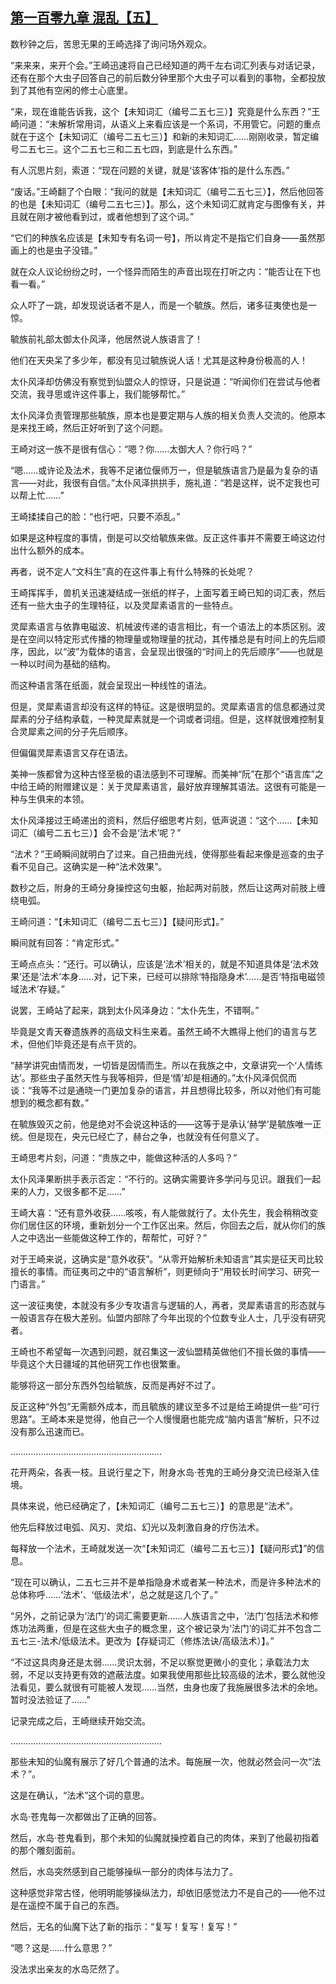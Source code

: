 ## [第一百零九章 混乱【五】](https://www.xxbiquge.com/11_11207/9212248.html)


  数秒钟之后，苦思无果的王崎选择了询问场外观众。

  “来来来，来开个会。”王崎迅速将自己已经知道的两千左右词汇列表与对话记录，还有在那个大虫子回答自己的前后数分钟里那个大虫子可以看到的事物，全都投放到了其他有空闲的修士心底里。

  “来，现在谁能告诉我，这个【未知词汇（编号二五七三）】究竟是什么东西？”王崎问道：“未解析常用词，从语义上来看应该是一个系词，不用管它。问题的重点就在于这个【未知词汇（编号二五七三）】和新的未知词汇……刚刚收录，暂定编号二五七三。这个二五七三和二五七四，到底是什么东西。”

  有人沉思片刻，索道：“现在问题的关键，就是‘该客体’指的是什么东西。”

  “废话。”王崎翻了个白眼：“我问的就是【未知词汇（编号二五七三）】，然后他回答的也是【未知词汇（编号二五七三）】。那么，这个未知词汇就肯定与图像有关，并且就在刚才被他看到过，或者他想到了这个词。”

  “它们的种族名应该是【未知专有名词一号】，所以肯定不是指它们自身——虽然那画上的也是虫子没错。”

  就在众人议论纷纷之时，一个怪异而陌生的声音出现在打听之内：“能否让在下也看一看。”

  众人吓了一跳，却发现说话者不是人，而是一个毓族。然后，诸多征夷使也是一惊。

  毓族前礼部太御太仆风泽，他居然说人族语言了！

  他们在天央呆了多少年，都没有见过毓族说人话！尤其是这种身份极高的人！

  太仆风泽却仿佛没有察觉到仙盟众人的惊讶，只是说道：“听闻你们在尝试与他者交流，我寻思或许这件事上，我们能够帮忙。”

  太仆风泽负责管理那些毓族，原本也是要定期与人族的相关负责人交流的。他原本是来找王崎，然后正好听到了这个问题。

  王崎对这一族不是很有信心：“嗯？你……太御大人？你行吗？”

  “嗯……或许论及法术，我等不足诸位偃师万一，但是毓族语言乃是最为复杂的语言——对此，我很有自信。”太仆风泽拱拱手，施礼道：“若是这样，说不定我也可以帮上忙……”

  王崎揉揉自己的脸：“也行吧，只要不添乱。”

  如果是这种程度的事情，倒是可以交给毓族来做。反正这件事并不需要王崎这边付出什么额外的成本。

  再者，说不定人“文科生”真的在这件事上有什么特殊的长处呢？

  王崎挥挥手，兽机关迅速凝结成一张纸的样子，上面写着王崎已知的词汇表，然后还有一些大虫子的生理特征，以及灵犀素语言的一些特点。

  灵犀素语言与依靠电磁波、机械波传递的语言相比，有一个语法上的本质区别。波是在空间以特定形式传播的物理量或物理量的扰动，其传播总是有时间上的先后顺序，因此，以“波”为载体的语言，会呈现出很强的“时间上的先后顺序”——也就是一种以时间为基础的结构。

  而这种语言落在纸面，就会呈现出一种线性的语法。

  但是，灵犀素语言却没有这样的特征。这是很明显的。灵犀素语言的信息都通过灵犀素的分子结构承载，一种灵犀素就是一个词或者词组。但是，这样就很难控制复合灵犀素之间的分子先后顺序。

  但偏偏灵犀素语言又存在语法。

  美神一族都曾为这种古怪至极的语法感到不可理解。而美神“阮”在那个“语言库”之中给王崎的附赠建议是：关于灵犀素语言，最好放弃理解其语法。这很有可能是一种与生俱来的本领。

  太仆风泽接过王崎递出的资料，然后仔细思考片刻，低声说道：“这个……【未知词汇（编号二五七三）】会不会是‘法术’呢？”

  “法术？”王崎瞬间就明白了过来。自己扭曲光线，使得那些看起来像是巡查的虫子看不见自己。这确实是一种“法术效果”。

  数秒之后，附身的王崎分身操控这句虫躯，抬起两对前肢，然后让这两对前肢上缠绕电弧。

  王崎问道：“【未知词汇（编号二五七三）】【疑问形式】。”

  瞬间就有回答：“肯定形式。”

  王崎点点头：“还行。可以确认，应该是‘法术’相关的，就是不知道具体是‘法术效果’还是‘法术’本身……对，记下来，已经可以排除‘特指隐身术’……是否‘特指电磁领域法术’存疑。”

  说罢，王崎站了起来，跳到太仆风泽身边：“太仆先生，不错啊。”

  毕竟是文青天眷遗族养的高级文科生来着。虽然王崎不大瞧得上他们的语言与艺术，但他们毕竟还是有点干货的。

  “赫学讲究由情而发，一切皆是因情而生。所以在我族之中，文章讲究一个‘人情练达’。那些虫子虽然天性与我等相异，但是‘情’却是相通的。”太仆风泽侃侃而谈：“我等不过是通晓一门更加复杂的语言，并且想得比较多，所以对他们有可能想到的概念都有数。”

  在毓族毁灭之前，他是绝对不会说这种话的——这等于是承认‘赫学’是毓族唯一正统。但是现在，央元已经亡了，赫台之争，也就没有任何意义了。

  王崎思考片刻，问道：“贵族之中，能做这种活的人多吗？”

  太仆风泽果断拱手表示否定：“不行的。这确实需要许多学问与见识。跟我们一起来的人力，又很多都不足……”

  王崎大喜：“还有意外收获……咳咳，有人能做就行了。太仆先生，我会稍稍改变你们居住区的环境，重新划分一个工作区出来。然后，你回去之后，就从你们的族人之中选出一些能做这种工作的，帮帮忙，可好？”

  对于王崎来说，这确实是“意外收获”。“从零开始解析未知语言”其实是征天司比较擅长的事情。而征夷司之中的“语言解析”，则更倾向于“用较长时间学习、研究一门语言。”

  这一波征夷使，本就没有多少专攻语言与逻辑的人，再者，灵犀素语言的形态就与一般语言存在极大差别。仙盟内部除了今年出现的个位数专业人士，几乎没有研究者。

  王崎也不希望每一次遇到问题，就召集这一波仙盟精英做他们不擅长做的事情——毕竟这个大日疆域的其他研究工作也很繁重。

  能够将这一部分东西外包给毓族，反而是再好不过了。

  反正这种“外包”无需额外成本，而且毓族的建议至多不过是给王崎提供一些“可行思路”。王崎本来是觉得，他自己一个人慢慢磨也能完成“脑内语言”解析，只不过没有那么迅速而已。

  ……………………………………………………

  花开两朵，各表一枝。且说行星之下，附身水岛·苍鬼的王崎分身交流已经渐入佳境。

  具体来说，他已经确定了，【未知词汇（编号二五七三）】的意思是“法术”。

  他先后释放过电弧、风刃、灵焰、幻光以及刺激自身的疗伤法术。

  每释放一个法术，王崎就发送一次“【未知词汇（编号二五七三）】【疑问形式】”的信息。

  “现在可以确认，二五七三并不是单指隐身术或者某一种法术，而是许多种法术的总体称呼……‘法术’、‘低级法术’，总之就是这几个了。”

  “另外，之前记录为‘法门’的词汇需要更新……人族语言之中，‘法门’包括法术和修炼功法两重，但是在这些大虫子的概念里，这个被记录为‘法门’的词汇并不包含二五七三-法术/低级法术。更改为【存疑词汇（修炼法诀/高级法术）】。”

  “不过这具肉身还是太弱……灵识太弱，不足以察觉更微小的变化；承载法力太弱，不足以支持更有效的遮蔽法度。如果我使用那些比较高级的法术，要么就他没法看见，要么就很有可能被人发现……当然，虫身也废了我施展很多法术的余地。暂时没法验证了……”

  记录完成之后，王崎继续开始交流。

  ……………………………………………………

  那些未知的仙魔有展示了好几个普通的法术。每施展一次，他就必然会问一次“法术？”。

  这是在确认，“法术”这个词的意思。

  水岛·苍鬼每一次都做出了正确的回答。

  然后，水岛·苍鬼看到，那个未知的仙魔就操控着自己的肉体，来到了他最初指着的那个雕刻面前。

  然后，水岛突然感到自己能够操纵一部分的肉体与法力了。

  这种感觉非常古怪，他明明能够操纵法力，却依旧感觉法力不是自己的——他不过是在遥控不属于自己的东西。

  然后，无名的仙魔下达了新的指示：“复写！复写！复写！”

  “嗯？这是……什么意思？”

  没法求出亲友的水岛茫然了。

